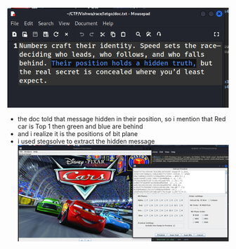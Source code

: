 ![alt text](Picture1.png)
* the doc told that message hidden in their position, so i mention that Red car is Top 1 then green and blue are behind 
* and i realize it is the positions of bit plane
* i used stegsolve to extract the hidden message
![alt text](Picture2.png)
